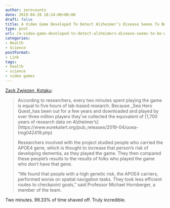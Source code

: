 ```yaml
---
author: zerocounts
date: 2019-04-28 18:24:06+00:00
draft: false
title: A Video Game Developed To Detect Alzheimer’s Disease Seems To Be Working
type: post
url: /a-video-game-developed-to-detect-alzheimers-disease-seems-to-be-working/
categories:
- Health
- Science
postFormat:
- Link
tags:
- health
- science
- video games
---
```


[Zack Zwiezen, Kotaku](https://kotaku.com/a-video-game-developed-to-detect-alzheimer-s-disease-se-1834331632?utm_source=kotaku_newsletter&utm_medium=email&utm_campaign=2019-04-28):



<blockquote>According to researchers, every two minutes spent playing the game is equal to five hours of lab-based research. Because _Sea Hero Quest_has been out for a few years and downloaded and played by over three million players they’ve collected the equivalent of [1,700 years of research data on Alzheimer’s](https://www.eurekalert.org/pub_releases/2019-04/uoea-tmg042419.php)

Researchers involved with the project studied people who carried the APOE4 gene, which is thought to increase that person’s risk of developing dementia, as they played the game. They then compared these people’s results to the results of folks who played the game who don’t have that gene.

“We found that people with a high genetic risk, the APOE4 carriers, performed worse on spatial navigation tasks. They took less efficient routes to checkpoint goals,” said Professor Michael Hornberger, a member of the team.</blockquote>



Two minutes. 99.33% of time shaved off. Truly incredible.
